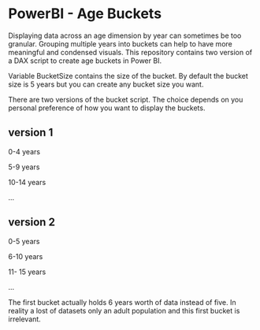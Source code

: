 # PowerBI - Age Buckets

Displaying data across an age dimension by year can sometimes be too granular. Grouping multiple years into buckets can help to have more meaningful and condensed visuals. This repository contains two version of a DAX script to create age buckets in Power BI.

Variable BucketSize contains the size of the bucket.
By default the bucket size is 5 years but you can create any bucket size you want.

There are two versions of the bucket script.
The choice depends on you personal preference of how you want to display the buckets.

## version 1

0-4 years

5-9 years

10-14 years

...

## version 2

0-5 years

6-10 years

11- 15 years

...


The first bucket actually holds 6 years worth of data instead of five.
In reality a lost of datasets only an adult population and this first bucket is irrelevant.
